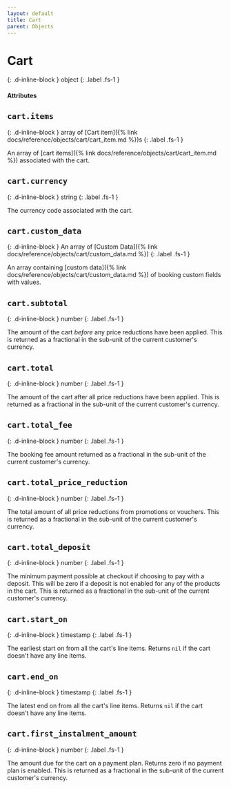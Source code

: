 ```yaml
---
layout: default
title: Cart
parent: Objects
---
```


# Cart
{: .d-inline-block }
object
{: .label .fs-1 }

#### Attributes

## `cart.items`
{: .d-inline-block }
array of [Cart item]({% link docs/reference/objects/cart/cart_item.md %})s
{: .label .fs-1 }

An array of [cart items]({% link docs/reference/objects/cart/cart_item.md %}) associated with the cart.

## `cart.currency`
{: .d-inline-block }
string
{: .label .fs-1 }

The currency code associated with the cart.

## `cart.custom_data`
{: .d-inline-block }
An array of [Custom Data]({% link docs/reference/objects/cart/custom_data.md %})
{: .label .fs-1 }

An array containing [custom data]({% link docs/reference/objects/cart/custom_data.md %}) of booking custom fields with values.

## `cart.subtotal`
{: .d-inline-block }
number
{: .label .fs-1 }

The amount of the cart _before_ any price reductions have been applied. This is returned as a fractional in the sub-unit of the current customer's currency.

## `cart.total`
{: .d-inline-block }
number
{: .label .fs-1 }

The amount of the cart after all price reductions have been applied. This is returned as a fractional in the sub-unit of the current customer's currency.

## `cart.total_fee`
{: .d-inline-block }
number
{: .label .fs-1 }

The booking fee amount returned as a fractional in the sub-unit of the current customer's currency.

## `cart.total_price_reduction`
{: .d-inline-block }
number
{: .label .fs-1 }

The total amount of all price reductions from promotions or vouchers. This is returned as a fractional in the sub-unit of the current customer's currency.

## `cart.total_deposit`
{: .d-inline-block }
number
{: .label .fs-1 }

The minimum payment possible at checkout if choosing to pay with a deposit. This will be zero if a deposit is not enabled for any of the products in the cart. This is returned as a fractional in the sub-unit of the current customer's currency.

## `cart.start_on`
{: .d-inline-block }
timestamp
{: .label .fs-1 }

The earliest start on from all the cart's line items. Returns `nil` if the cart doesn't have any line items.

## `cart.end_on`
{: .d-inline-block }
timestamp
{: .label .fs-1 }

The latest end on from all the cart's line items. Returns `nil` if the cart doesn't have any line items.

## `cart.first_instalment_amount`
{: .d-inline-block }
number
{: .label .fs-1 }

The amount due for the cart on a payment plan. Returns zero if no payment plan is enabled. This is returned as a fractional in the sub-unit of the current customer's currency.

